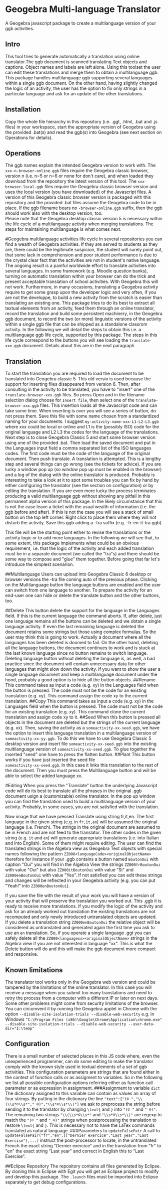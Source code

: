 # Geogebra Multi-language Translator
A Geogebra javascript package to create a multilanguage version of your ggb activities.
## Intro
This tool tries to generate automatically a translation using online translator.The ggb document is scanned translating Text objects and captions. Object names and labels are left alone.
Using this toolset  the user can edit these  translations and merge them to obtain a multilanguage ggb. This package handles  multilanguage ggb supporting several languages within a single ggb document. On the other hand, having slightly changed the logic of an activity, the user has the option to fix only strings in a particular language and ask for an update of the other translations. 

## Installation 
Copy the whole file hierarchy in this repository (i.e. .ggt, .html, .bat and .js files) in your workspace, start the appropriate version of Geogebra using the provided .bat(s) and read the ggb(s) into Geogebra (see next section on Operations for details).
## Operations
The ggb names explain the intended Geogebra version to work with. 
The ```xxx-n-browser-online.ggb``` files require the Geogebra classic browser, version n (i.e. n=5 or n=6 or none for don't care), and when loaded they download from the repository the latest version of this tool. 
The ```xxx-browser-local.ggb``` files require the Geogebra classic browser version and uses the local version (you have downloaded) of the Javascript files. 
A version of this Geogebra classic browser version is packaged with this repository and the provided .bat files assume the Geogebra code to be in place. 
If the ggb filename bears no ```-browser-online.ggb``` suffix, then the ggb should work also with the desktop version, too.  
Please note that the Geogebra desktop classic version 5 is necessary within the life cycle of a multilanguage activity when merging translations. The steps for maintaining multilanguage is what comes next.

#Geogebra multilanguage activities life cycle
In several repositories you can find a wealth of Geogebra activities. If they are served to students as they are, there could be the legitimate suspicion, the student will surely point out, that some lack in comprehension and poor student performance is due to the crystal clear fact that the activities are not in student's  native language. The ongoing result is a painful worldwide effort to translate activities into several languages. 
In some framework (e.g. Moodle question banks), turning on  automatic translation within your browser can do the trick and present acceptable translation of school activities. 
With Geogebra this will not work. Furthermore, in many occasions, translating  a Geogebra activity require to get some grasp upon the developer logic and very often, if you are not the developpe, to build a new activity from the scratch is easier than translating an existing one. 
This package tries to do its best to extract all textual elements from an activity, feed them through an online translator, record the translation and build some persistent machinery, in the Geogebra ggb document, to record the two (or more) linguistic versions of the activity within a single ggb file that can be shipped as a standalone classrom activity.
In the following we will detail the steps to obtain this i.e. a multilanguage ggb life cycle,  supported by this package. The steps in this life cycle correspond to the buttons you will see loading the ```translate-xxx.ggb``` document. Details about this are in the next paragraph 

## Translation
To start the translation you are required to load the document to be translated into Geogebra classic 5. This old versio is used because the support for inserting files disappeared from version 6. Then, after consulting in the activity to be translated,  you have to "insert" one of the ```translate-browser-xxx.ggb``` files. So press Open  and in the filename selection dialog choose for ```Insert file```, then select one of the ```translate-browser-xxx.ggb``` files. This insertion loads all the Javascript code and can take some time. When inserting is over you will see a series of button, do not press them. Save this file with some name chosen from a standardized naming for your documents. I suggest ```my-activity-name-xxx-L1-L2-L3.ggb``` where xxx could be local or online and L1 is the (possibly ISO) code for the original language and L2 L3 the codes for the language of the translations. 
Next step is to close Geogebra Classic 5 and start some browser version using one of the provided .bat.  Then load the saved document and put in the Languages input field a comma separated list of the ISO  languages codes. The first code must be the code of the language of the original document. 
Then push translate. A translation is attempted. This is a lengthy step and several things can go wrong (see the tickets for advice). If you are lucky a window pop up (so window pop up must be enabled in the browser) and a log of the dialog with the online translator is produced. Probably is interesting to take a look at it to spot some troubles you can fix by hand by either configuring the translator (see the section on configuration)  or by editing the translation. If you are even more lucky the process terminates producing a valid multilanguage ggb without showing any pitfall in this permanent alpha version of this package. In the likely circumstance that this is not the case leave a ticket with the usual wealth of information (i.e. the ggb before and after). 
If this is not the case you will see a stack of small button on the top left corner. Right click to place them where they will not disturb the activity. Save this ggb adding a -tra suffix (e.g. -fr-en-it-tra.ggb). 

This file will be the starting point either to revise the translations or  the activity logic or to add more languages. In the following we will see that, to some extent, this package implements what could be an obvious requirement, i.e. that the logic of the activity and each added translation must be in a separate document (we called the "tra"s) and there should be some way to compose and "glue" them together. Before going that far let's introduce the simplest scenarion.

##Multilanguage
Users can upload into Geogebra Classic 6 desktop or browser versions the -tra file coming auto of the previous phase. Clicking on the Multilanguage button the language buttons are enabled and the user can switch from one language to another. To prepare the activity for an end-user one can hide or delete the  translate button and the other buttons, too. 

##Delete
This button delete the support for the  language in the Languages field. If this is the current language the command aborts. If, after delete,  just one language remains all the buttons can be deleted and we obtain a single language activity.
If even the last remaining language is deleted the document retains some strings but those using complex formulas. So the user may think this is going to work. Actually a document where all the languages has been deleted is doomed to fail. On the other hand, deleting all the language buttons, the document continues to work and is stuck at the last known language since no button remains to switch language. Deleting language button without deleting the language is, as well, a bad practice since the document will contain unnecessary data for other languages that might slow down the activity. If you want to show the user a single language document and keep a multilanguage document under the hood, probably a good option is to hide all the button objects. 
##Rename
This command takes as input a code (e.g. xy) in the Languages field when the button is pressed. The code must not be the code for an existing translation (e.g. xy). This command assign the code xy to the current translation.
##Copy
This command takes as input a code (e.g. xy) in the Languages field when the button is pressed. The code must not be the code for an existing translation (e.g. xy). This command clone the current translation and assign  code xy to it.
##Seed 
When this button is pressed all objects in the document are deleted but the strings of the current language (e.g. xx). Then, saving the activity as a 
```someactivity-xx-seed.ggb```, we have the option to insert this language translation in a multilanguage version of
```someactivity-xx-yy.ggb```. To do this we have to use Geogebra Classic 5 desktop version and insert file ```someactivity-xx-seed.ggb``` into the existing multilanguage version of ```someactivity-xx-seed.ggb```. To glue together the inserted "seed" one have to press the flatten button.
##Plant
This button works if you have just inserted the seed file  
```someactivity-xx-seed.ggb```. In this case it  links this translation to the rest of the document. Then you must press the Multilanguage button and will be able to select the added language xx.  

#Editing 
When you press the "Translate" button the underlying Javascript code will do its best to translate all the phrases in the original .ggb document usign a (customizable) online translator. In the pop up window you can find the translation used to build a multilanguage version of your activity. Probably, in some cases, you are not satisfied with the translation. 

Now image that we have pressed Translate using string fr,it,en.
The first language in the given string (e.g. in ```fr,it,en```) will be assumed the original language (i.e. French). The strings in the original document are assumed to be in French and are not feed to the translator. The other codes in the given string (e.g. ```it``` and ```en```) will generate appropriate translations (i.e. into Italian and into English). Some of them might require editing. The user can find the translated strings in the Algebra view as Geogebra Text objects with special names following the pattern ```ZZ000<languageCode><originalObjectName>``` therefore for instance if your .ggb contains a button named ```BoutonOui``` with caption "Oui" you will find in the Algebra View the strings
```ZZ000frBoutonOui``` with value "Oui" but also ```ZZ000itBoutonOui``` with value "Si" and ```ZZ000enBoutonOui``` with value "Yes". If not satisfied you can edit these strings and changes will be reflected in your Geogebra activity (e.g. you can put "Yeah!" into ```ZZ000enBoutonOui```).

If you save the file with the result of your work you will have a version of your activity that will preserve the translation you worked out. This .ggb it is ready to receive more translations. If you modify the logic of the activity and ask for an already worked out translation the existing translations are not recomputed and only newly introduced  untranslated objects are updated.  
If you delete a translation string ```ZZ000enBoutonOui```  the relative object will be considered as untranslated and generated again the first time you ask to use an ```en``` translation. So,
if you operate a single language .ggt you can safely delete all  the ```ZZ000<languagexx><originalObjectName>``` strings in the Algebra view if you are not interested in language "xx". This is
what the Delete button will do and this will make the ggb document more compact and responsive.   


## Known limitations
The translator tool works only in the Geogebra web version and could be tampered by the limitations of the online translator. In this case you will receive a message when you submit too many translations and need to retry the process from a computer with a different IP or later on next days. Some other problems might come from security limitations of the browser. You can circumvent it by running the Geogebra applet in Chrome with the option ```--disable-site-isolation-trials --disable-web-security``` 
e.g. in Windows ```"C:\Program Files (x86)\Google\Chrome\Application\chrome.exe" --disable-site-isolation-trials --disable-web-security --user-data-dir="I:\temp"```

## Configuration
There is a small number of selected places in this JS code where, even the unexperienced programmer, can do some editing to make the translator comply with the known style used in textual elements of a set of ggb activities.
This configuration parameters are strings that are found either in the context of function calls or as assigment to variables. So in the following we list all possible configuration options referring either as function call parameter or as expression in assignment.
###Assignment to variable ```dict```
The dictionary assigned to this variable can contain as values an array of  four 
strings.
By putting in the dictionary the line 
```"text":["(© ","\\(\\s*©\\s*"," ®)","\\s*®\\s*\\)"]``` we ask to preprocess the string before sending it to the translator by changing ```\text{``` and  ```}``` into 
```"(© "``` and  ```" ®)"```. The remaining two strings ```"\\(\\s*©\\s*"``` and ```"\\s*®\\s*\\)"``` are regexp to match the ```"(© "``` and  ```" ®)"``` strings when postprocessing the translation to restore   ```\text{``` and  ```}```. 
This is necessary not to have the LaTex commands translated as natural language.
###Parameters to ```updateFalsePair```
A call to 
```updateFalsePair("fr","en",[["Dernier exercice","Last year","Last Exercise"],...]``` instruct the post-processor to locate, in the untranslated French the exact string "Dernier exercice" and in the translation from "fr" to "en" the  exact string "Last year" and correct in English this to 
"Last Exercise".

##Eclipse Repository
The repository contains all files generated by Eclipse. By cloning this in Eclipse with Egit you will 
get an Eclipse project to modify and develop this package. The ```.launch``` files must be imported into Eclipse separately to get debug configurations.  
